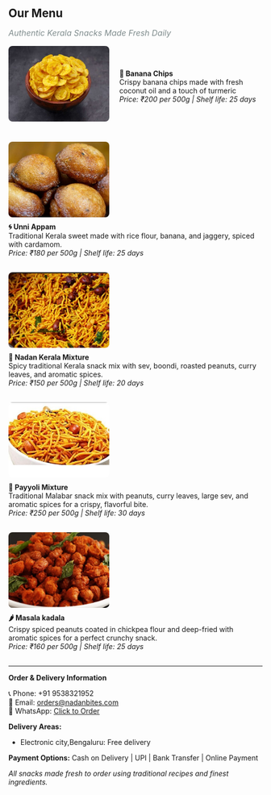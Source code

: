 <h1 style="font-size: 1.4rem; margin-bottom: 10px;">Our Menu</h1>
<p style="font-size: 1rem; color: #7f8c8d; font-style: italic;">Authentic Kerala Snacks Made Fresh Daily</p>

<div style="display: flex; align-items: center; margin-bottom: 30px; flex-wrap: nowrap; min-height: 150px;">
  <img src="/assets/img/bananachips.jpg" alt="Banana chips" style="width: 200px; height: 150px; object-fit: cover; border-radius: 8px; margin-right: 20px; margin-bottom: 10px; flex-shrink: 0;">
  <div>
    <strong>🍌 Banana Chips</strong><br>
    Crispy banana chips made with fresh coconut oil and a touch of turmeric<br>
    <em>Price: ₹200 per 500g | Shelf life: 25 days</em>
  </div>
</div>


<div style="display: flex; align-items: center; margin-bottom: 30px; flex-wrap: wrap;">
  <img src="/assets/img/unniappam.jpeg" alt="Unniappam" style="width: 200px; height: 150px; object-fit: cover; border-radius: 8px; margin-right: 20px; margin-bottom: 10px;">
  <div>
    <strong>🌀 Unni Appam</strong><br>
    Traditional Kerala sweet made with rice flour, banana, and jaggery, spiced with cardamom.<br>
    <em>Price: ₹180 per 500g | Shelf life: 25 days</em>
  </div>
</div>


<div style="display: flex; align-items: center; margin-bottom: 30px; flex-wrap: wrap;">
  <img src="/assets/img/nadankeralamixture.jpg" alt="Nadan Kerala Mixture" style="width: 200px; height: 150px; object-fit: cover; border-radius: 8px; margin-right: 20px; margin-bottom: 10px;">
  <div>
    <strong>🥜 Nadan Kerala Mixture</strong><br>
    Spicy traditional Kerala snack mix with sev, boondi, roasted peanuts, curry leaves, and aromatic spices.<br>
    <em>Price: ₹150 per 500g | Shelf life: 20 days</em>
  </div>
</div>

<div style="display: flex; align-items: center; margin-bottom: 30px; flex-wrap: wrap;">
  <img src="/assets/img/payyolimixture.jpg" alt="Payyoli Mixture" style="width: 200px; height: 150px; object-fit: cover; border-radius: 8px; margin-right: 20px; margin-bottom: 10px;">
  <div>
    <strong>🫘 Payyoli Mixture </strong><br>
    Traditional Malabar snack mix with peanuts, curry leaves, large sev, and aromatic spices for a crispy, flavorful bite.<br>
    <em>Price: ₹250 per 500g | Shelf life: 30 days</em>
  </div>
</div>

<div style="display: flex; align-items: center; margin-bottom: 30px; flex-wrap: wrap;">
  <img src="/assets/img/masalakadala.jpg" alt="Masala kadala" style="width: 200px; height: 150px; object-fit: cover; border-radius: 8px; margin-right: 20px; margin-bottom: 10px;">
  <div>
    <strong>🌶️ Masala kadala </strong><br>
    Crispy spiced peanuts coated in chickpea flour and deep-fried with aromatic spices for a perfect crunchy snack.<br>
    <em>Price: ₹160 per 500g | Shelf life: 25 days</em>
  </div>
</div>

---
**Order & Delivery Information**

📞 Phone: +91 9538321952  
📧 Email: orders@nadanbites.com  
📱 WhatsApp: [Click to Order](https://wa.me/919538321952)

**Delivery Areas:**
- Electronic city,Bengaluru: Free delivery

**Payment Options:** Cash on Delivery | UPI | Bank Transfer | Online Payment

*All snacks made fresh to order using traditional recipes and finest ingredients.*
